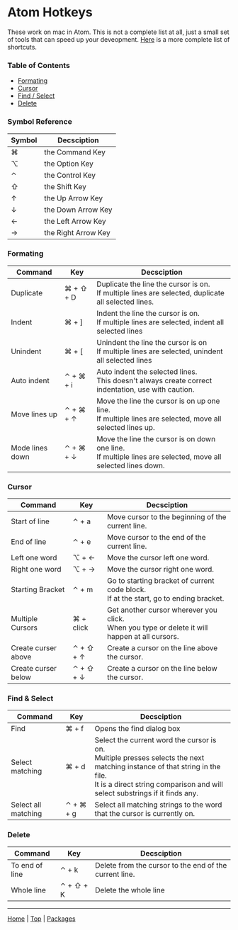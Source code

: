 # Atom Hotkeys
These work on mac in Atom. This is not a complete list at all, just a small set of tools that can speed up your deveopment. [Here](https://github.com/nwinkler/atom-keyboard-shortcuts) is a more complete list of shortcuts.

### Table of Contents
* [Formating](#formating)
* [Cursor](#cursor)
* [Find / Select](#find--select)
* [Delete](#delete)

### Symbol Reference
| Symbol       | Decsciption             |
| ------------ | ----------------------- | 
| &#x2318;     | the Command Key			 |
| &#x2325;     | the Option Key          |
| &#x2303;     | the Control Key         |
| &#x21E7;     | the Shift Key           |
| &#x2191;     | the Up Arrow Key        |
| &#x2193;     | the Down Arrow Key      |
| &#x2190;     | the Left Arrow Key      |
| &#x2192;     | the Right Arrow Key     |


### Formating
| Command         | Key                            | Decsciption |
| --------------- | ------------------------------ | ----------- |
| Duplicate       | &#x2318; + &#x21E7; + D        |Duplicate the line the cursor is on. <br> If multiple lines are selected, duplicate all selected lines. |
| Indent          | &#x2318; + ]                   | Indent the line the cursor is on. <br> If multiple lines are selected, indent all selected lines |
| Unindent        | &#x2318; + [                   | Unindent the line the cursor is on <br> If multiple lines are selected, unindent all selected lines |
| Auto indent     | &#x2303; + &#x2318; + i        | Auto indent the selected lines. <br> This doesn't always create correct indentation, use with caution. |
| Move lines up   | &#x2303; + &#x2318; + &#x2191; | Move the line the cursor is on up one line. <br> If multiple lines are selected, move all selected lines up. |
| Mode lines down | &#x2303; + &#x2318; + &#x2193; | Move the line the cursor is on down one line. <br> If multiple lines are selected, move all selected lines down.

### Cursor 
| Command             | Key                            | Decsciption |
| ------------------- | ------------------------------ | ------------|
| Start of line       | &#x2303; + a                   | Move cursor to the beginning of the current line. |
| End of line         | &#x2303; + e                   | Move cursor to the end of the current line.
| Left one word       | &#x2325; + &#x2190;            | Move the cursor left one word.  |
| Right one word      | &#x2325; + &#x2192;            | Move the cursor right one word. |
| Starting Bracket    | &#x2303; + m                   | Go to starting bracket of current code block. <br> If at the start, go to ending bracket. |
| Multiple Cursors    | &#x2318; + click               | Get another cursor wherever you click. <br> When you type or delete it will happen at all cursors. |
| Create curser above | &#x2303; + &#x21E7; + &#x2191; | Create a cursor on the line above the cursor. |
| Create curser below | &#x2303; + &#x21E7; + &#x2193; | Create a cursor on the line below the cursor. |

### Find & Select
| Command             | Key                     | Decsciption |
| ------------------- | ----------------------- |-------------|
| Find	               | &#x2318; + f            | Opens the find dialog box |
| Select matching     | &#x2318; + d            | Select the current word the cursor is on. <br> Multiple presses selects the next matching instance of that string in the file. <br> It is a direct string comparison and will select substrings if it finds any. |
| Select all matching | &#x2303; + &#x2318; + g | Select all matching strings to the word that the cursor is currently on. |

### Delete
| Command        | Key                     | Decsciption |
| -------------- | ----------------------- |-------------|
| To end of line | &#x2303; + k            | Delete from the cursor to the end of the current line. |
| Whole line     | &#x2303; + &#x21E7; + K | Delete the whole line |


---
[Home](README.md) | [Top](#atom-hotkeys) | [Packages](Atom_Packages.md)

